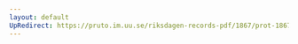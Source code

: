 ```yaml
---
layout: default
UpRedirect: https://pruto.im.uu.se/riksdagen-records-pdf/1867/prot-1867--fk--408/prot-1867--fk--408_025.pdf
---
```

